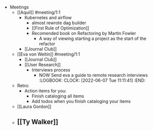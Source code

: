 - Meetings
	- [[Aquil]] #meeting/1:1
		- Kubernetes and airflow
			- almost rewrote dag builder
			- [[First Rule of Optimization]]
			- Recomended book on Refactoring by Martin Fowler
				- A way of viewing starting a project as the start of the refactor
		- [[Journal Club]]
	- [[Eva von Weltin]] #meeting/1:1
		- [[Journal Club]]
		- [[User Research]]
			- Interviews process
				- NOW Send eva a guide to remote research interviews
				  :LOGBOOK:
				  CLOCK: [2022-06-07 Tue 11:11:41]
				  :END:
	- Retro:
		- Action items for you:
			- Finish cataloging all items
			- Add todos when you finish cataloging your items
	- [[Laura Gordon]]
	- [[Ty Walker]]
		-